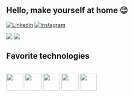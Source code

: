 ## Hello, make yourself at home 😉

[![Linkedin](https://img.shields.io/badge/LinkedIn-0077B5?style=for-the-badge&logo=linkedin&logoColor=white)](www.linkedin.com/in/davidsonsm) [![Instagram](https://img.shields.io/badge/Instagram-E4405F?style=for-the-badge&logo=instagram&logoColor=white)](https://www.instagram.com/devdson.mac/)

<div>

  <img src="https://github-readme-stats.vercel.app/api?username=devdson&show_icons=true&theme=dracula"/> 
  <img src="https://github-readme-stats.vercel.app/api/top-langs/?username=devdson&layout=compact&theme=dracula"/>

</div>

## Favorite technologies

<div style="display: inline_block"><br/>

  <img height="45cm" lenght="45cm" src="https://cdn.jsdelivr.net/gh/devicons/devicon@latest/icons/python/python-original.svg" />

  <img height="45cm" lenght="45cm" src="https://cdn.jsdelivr.net/gh/devicons/devicon@latest/icons/javascript/javascript-original.svg" />

  <img height="45cm" lenght="45cm" src="https://cdn.jsdelivr.net/gh/devicons/devicon@latest/icons/html5/html5-original.svg" />

  <img height="45cm" lenght="45cm" src="https://cdn.jsdelivr.net/gh/devicons/devicon@latest/icons/css3/css3-original.svg" />
                  
  <img height="45cm" lenght="45cm" src="https://cdn.jsdelivr.net/gh/devicons/devicon@latest/icons/bootstrap/bootstrap-original.svg" />
          
      
</div>

